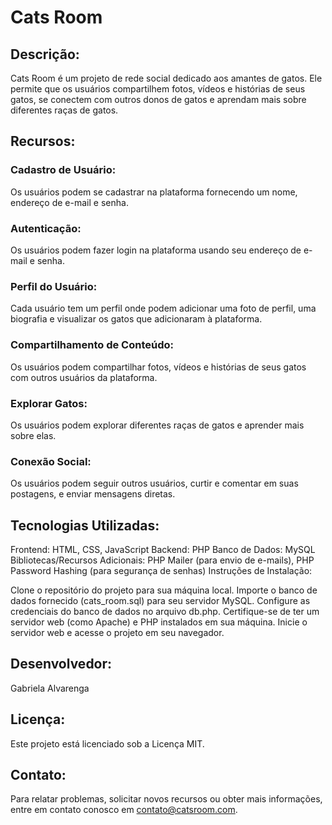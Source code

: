 
# Cats Room

## Descrição:

Cats Room é um projeto de rede social dedicado aos amantes de gatos. Ele permite que os usuários compartilhem fotos, vídeos e histórias de seus gatos, se conectem com outros donos de gatos e aprendam mais sobre diferentes raças de gatos.

## Recursos:

### Cadastro de Usuário:

Os usuários podem se cadastrar na plataforma fornecendo um nome, endereço de e-mail e senha.

### Autenticação:

Os usuários podem fazer login na plataforma usando seu endereço de e-mail e senha.

### Perfil do Usuário:

Cada usuário tem um perfil onde podem adicionar uma foto de perfil, uma biografia e visualizar os gatos que adicionaram à plataforma.

### Compartilhamento de Conteúdo:

Os usuários podem compartilhar fotos, vídeos e histórias de seus gatos com outros usuários da plataforma.

### Explorar Gatos:

Os usuários podem explorar diferentes raças de gatos e aprender mais sobre elas.

### Conexão Social:

Os usuários podem seguir outros usuários, curtir e comentar em suas postagens, e enviar mensagens diretas.


## Tecnologias Utilizadas:

Frontend: HTML, CSS, JavaScript
Backend: PHP
Banco de Dados: MySQL
Bibliotecas/Recursos Adicionais: PHP Mailer (para envio de e-mails), PHP Password Hashing (para segurança de senhas)
Instruções de Instalação:

Clone o repositório do projeto para sua máquina local.
Importe o banco de dados fornecido (cats_room.sql) para seu servidor MySQL.
Configure as credenciais do banco de dados no arquivo db.php.
Certifique-se de ter um servidor web (como Apache) e PHP instalados em sua máquina.
Inicie o servidor web e acesse o projeto em seu navegador.

## Desenvolvedor:

Gabriela Alvarenga

## Licença:

Este projeto está licenciado sob a Licença MIT.

## Contato:

Para relatar problemas, solicitar novos recursos ou obter mais informações, entre em contato conosco em contato@catsroom.com.
